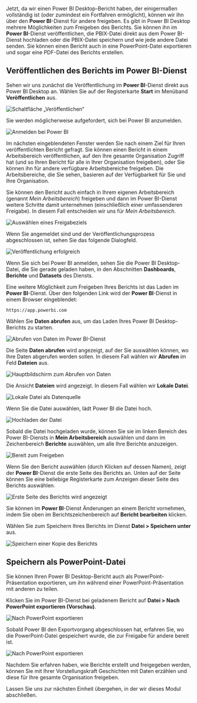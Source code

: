 Jetzt, da wir einen Power BI Desktop-Bericht haben, der einigermaßen vollständig ist (oder zumindest ein Fortfahren ermöglicht), können wir ihn über den **Power BI**-Dienst für andere freigeben. Es gibt in Power BI Desktop mehrere Möglichkeiten zum Freigeben des Berichts. Sie können ihn im **Power BI**-Dienst veröffentlichen, die PBIX-Datei direkt aus dem Power BI-Dienst hochladen oder die PBIX-Datei speichern und wie jede andere Datei senden. Sie können einen Bericht auch in eine PowerPoint-Datei exportieren und sogar eine PDF-Datei des Berichts erstellen.

## <a name="publish-to-the-power-bi-service"></a>Veröffentlichen des Berichts im Power BI-Dienst
Sehen wir uns zunächst die Veröffentlichung im **Power BI**-Dienst direkt aus Power BI Desktop an. Wählen Sie auf der Registerkarte **Start** im Menüband **Veröffentlichen** aus.

![Schaltfläche „Veröffentlichen“](../media/pbid-share_01.png)

Sie werden möglicherweise aufgefordert, sich bei Power BI anzumelden.

![Anmelden bei Power BI](../media/pbid-share_02.png)

Im nächsten eingeblendeten Fenster werden Sie nach einem Ziel für Ihren veröffentlichten Bericht gefragt. Sie können einen Bericht in einem Arbeitsbereich veröffentlichen, auf den Ihre gesamte Organisation Zugriff hat (und so Ihren Bericht für alle in Ihrer Organisation freigeben), oder Sie können ihn für andere verfügbare Arbeitsbereiche freigeben. Die Arbeitsbereiche, die Sie sehen, basieren auf der Verfügbarkeit für Sie und Ihre Organisation.

Sie können den Bericht auch einfach in Ihrem eigenen Arbeitsbereich (genannt *Mein Arbeitsbereich*) freigeben und dann im Power BI-Dienst weitere Schritte damit unternehmen (einschließlich einer umfassenderen Freigabe). In diesem Fall entscheiden wir uns für *Mein Arbeitsbereich*.

![Auswählen eines Freigabeziels](../media/pbid-share_02b.png)

Wenn Sie angemeldet sind und der Veröffentlichungsprozess abgeschlossen ist, sehen Sie das folgende Dialogfeld.

![Veröffentlichung erfolgreich](../media/pbid-share_03.png)

Wenn Sie sich bei Power BI anmelden, sehen Sie die Power BI Desktop-Datei, die Sie gerade geladen haben, in den Abschnitten **Dashboards**, **Berichte** und **Datasets** des Diensts.

Eine weitere Möglichkeit zum Freigeben Ihres Berichts ist das Laden im **Power BI**-Dienst. Über den folgenden Link wird der **Power BI**-Dienst in einem Browser eingeblendet:

`https://app.powerbi.com`

Wählen Sie **Daten abrufen** aus, um das Laden Ihres Power BI Desktop-Berichts zu starten.

![Abrufen von Daten im Power BI-Dienst](../media/pbid-share_04.png)

Die Seite **Daten abrufen** wird angezeigt, auf der Sie auswählen können, wo Ihre Daten abgerufen werden sollen. In diesem Fall wählen wir **Abrufen** im Feld **Dateien** aus.

![Hauptbildschirm zum Abrufen von Daten](../media/pbid-share_05.png)

Die Ansicht **Dateien** wird angezeigt. In diesem Fall wählen wir **Lokale Datei**.

![Lokale Datei als Datenquelle](../media/pbid-share_06.png)

Wenn Sie die Datei auswählen, lädt Power BI die Datei hoch.

![Hochladen der Datei](../media/pbid-share_07.png)

Sobald die Datei hochgeladen wurde, können Sie sie im linken Bereich des Power BI-Diensts in **Mein Arbeitsbereich** auswählen und dann im Zeichenbereich **Berichte** auswählen, um alle Ihre Berichte anzuzeigen.

![Bereit zum Freigeben](../media/pbid-share_08.png)

Wenn Sie den Bericht auswählen (durch Klicken auf dessen Namen), zeigt der **Power BI**-Dienst die erste Seite des Berichts an. Unten auf der Seite können Sie eine beliebige Registerkarte zum Anzeigen dieser Seite des Berichts auswählen.

![Erste Seite des Berichts wird angezeigt](../media/pbid-share_09.png)

Sie können im **Power BI**-Dienst Änderungen an einem Bericht vornehmen, indem Sie oben im Berichtszeichenbereich auf **Bericht bearbeiten** klicken.

Wählen Sie zum Speichern Ihres Berichts im Dienst **Datei > Speichern unter** aus. 

![Speichern einer Kopie des Berichts](../media/pbid-share_10.png)

## <a name="save-as-powerpoint-file"></a>Speichern als PowerPoint-Datei

Sie können Ihren Power BI Desktop-Bericht auch als PowerPoint-Präsentation exportieren, um ihn während einer PowerPoint-Präsentation mit anderen zu teilen. 

Klicken Sie im Power BI-Dienst bei geladenem Bericht auf **Datei > Nach PowerPoint exportieren (Vorschau)**.

![Nach PowerPoint exportieren](../media/pbid-share_11.png)

Sobald Power BI den Exportvorgang abgeschlossen hat, erfahren Sie, wo die PowerPoint-Datei gespeichert wurde, die zur Freigabe für andere bereit ist.

![Nach PowerPoint exportieren](../media/pbid-share_12.png)

Nachdem Sie erfahren haben, wie Berichte erstellt und freigegeben werden, können Sie mit Ihrer Vorstellungskraft Geschichten mit Daten erzählen und diese für Ihre gesamte Organisation freigeben.

Lassen Sie uns zur nächsten Einheit übergehen, in der wir dieses Modul abschließen.
